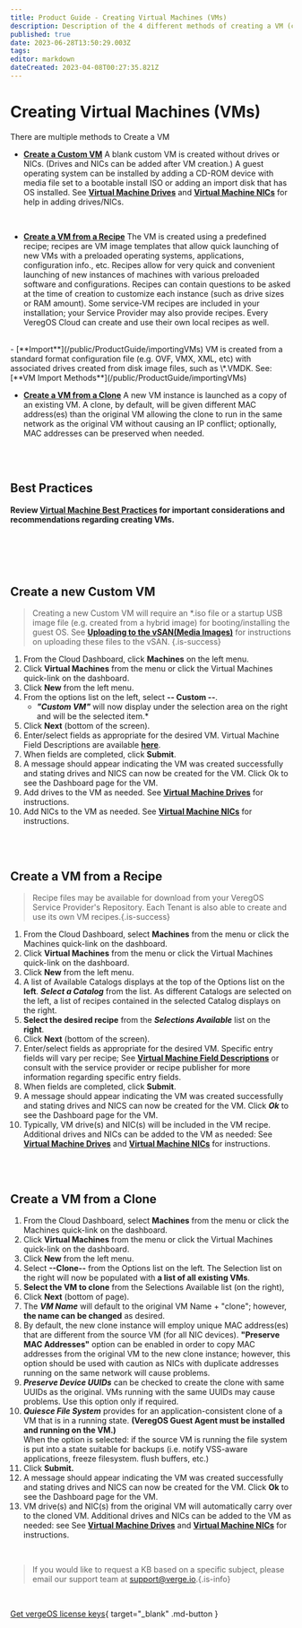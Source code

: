 ```yaml
---
title: Product Guide - Creating Virtual Machines (VMs)
description: Description of the 4 different methods of creating a VM (custom, from recipe, import, clone) ; general instructions for custom, recipe and clone methods
published: true
date: 2023-06-28T13:50:29.003Z
tags: 
editor: markdown
dateCreated: 2023-04-08T00:27:35.821Z
---
```


# Creating Virtual Machines (VMs)

There are multiple methods to Create a VM

-   [**Create a Custom VM**](#create-a-new-custom-vm)
A blank custom VM is created without drives or NICs. (Drives and NICs can be added after VM creation.) A guest operating system can be installed by adding a CD-ROM device with media file set to a bootable install ISO or adding an import disk that has OS installed. See [**Virtual Machine Drives**](/public/ProductGuide/VMdrives) and [**Virtual Machine NICs**](/public/ProductGuide/VMNics) for help in adding drives/NICs.
<br>

-   [**Create a VM from a Recipe**](#create-a-vm-from-a-recipe)
The VM is created using a predefined recipe; recipes are VM image templates that allow quick launching of new VMs with a preloaded operating systems, applications, configuration info., etc. Recipes allow for very quick and convenient launching of new instances of machines with various preloaded software and configurations. Recipes can contain questions to be asked at the time of creation to customize each instance (such as drive sizes or RAM amount). Some service-VM recipes are included in your installation; your Service Provider may also provide recipes. Every VeregOS Cloud can create and use their own local recipes as well.
<br>
-   [**Import**](/public/ProductGuide/importingVMs)
VM is created from a standard format configuration file (e.g. OVF, VMX, XML, etc) with associated drives created from disk image files, such as \*.VMDK. See: [**VM Import Methods**](/public/ProductGuide/importingVMs)
<br>

-   [**Create a VM from a Clone**](#create-a-vm-from-a-clone)
A new VM instance is launched as a copy of an existing VM. A clone, by default, will be given different MAC address(es) than the original VM allowing the clone to run in the same network as the original VM without causing an IP conflict; optionally, MAC addresses can be preserved when needed.

<br>
<br>


## Best Practices

**Review [**Virtual Machine Best Practices**](/public/ProductGuide/VMbestpractices) for important considerations and recommendations regarding creating VMs.**

<br>
<br>

 
<a name="custom"></a>
## Create a new Custom VM

> Creating a new Custom VM will require an *.iso file or a startup USB image file (e.g. created from a hybrid image) for booting/installing the guest OS.  See [**Uploading to the vSAN(Media Images)**](/public/ProductGuide/uploadingtovSAN) for instructions on uploading these files to the vSAN. {.is-success}


1.  From the Cloud Dashboard, click **Machines** on the left menu.
2.  Click **Virtual Machines** from the menu or click the Virtual Machines quick-link on the dashboard.
3.  Click **New** from the left menu.
4.  From the options list on the left, select **\-- Custom --**.
    -   ***"Custom VM"*** will now display under the selection area on the right and will be the selected item.*
5.  Click **Next** (bottom of the screen).
6.  Enter/select fields as appropriate for the desired VM. Virtual Machine Field Descriptions are available [**here**](/public/ProductGuide/VMfielddescriptions).
7.  When fields are completed, click **Submit**.
8.  A message should appear indicating the VM was created successfully and stating drives and NICS can now be created for the VM. Click Ok to see the Dashboard page for the VM.
9.  Add drives to the VM as needed. See [**Virtual Machine Drives**](/public/ProductGuide/VMdrives)  for instructions.
10.  Add NICs to the VM as needed. See [**Virtual Machine NICs**](/public/ProductGuide/VMNics) for instructions.

<br>
<br>

<a name="recipe"></a>
## Create a VM from a Recipe
> Recipe files may be available for download from your VeregOS Service Provider's Repository.  Each Tenant is also able to create and use its own VM recipes.{.is-success}

1.  From the Cloud Dashboard, select **Machines** from the menu or click the Machines quick-link on the dashboard.
2.  Click **Virtual Machines** from the menu or click the Virtual Machines quick-link on the dashboard.
3.  Click **New** from the left menu.
4.  A list of Available Catalogs displays at the top of the Options list on the **left**. ***Select a Catalog*** from the list.  As different Catalogs are selected on the left, a list of recipes contained in the selected Catalog displays on the right.
5.  **Select the desired recipe** from the ***Selections Available*** list on the **right**.
6.  Click **Next** (bottom of the screen).
7.  Enter/select fields as appropriate for the desired VM. Specific entry fields will vary per recipe; See [**Virtual Machine Field Descriptions**](/public/ProductGuide/VMfielddescriptions) or consult with the service provider or recipe publisher for more information regarding specific entry fields. 
8.  When fields are completed, click **Submit**.
9.  A message should appear indicating the VM was created successfully and stating drives and NICS can now be created for the VM. Click ***Ok*** to see the Dashboard page for the VM.
10.  Typically, VM drive(s) and NIC(s) will be included in the VM recipe. Additional drives and NICs can be added to the VM as needed: See [**Virtual Machine Drives**](/public/ProductGuide/VMdrives) and [**Virtual Machine NICs**](/public/ProductGuide/VMNics) for instructions. 

<br>
<br>

<a name="clone"></a>
## Create a VM from a Clone

1.  From the Cloud Dashboard, select **Machines** from the menu or click the Machines quick-link on the dashboard.
2.  Click **Virtual Machines** from the menu or click the Virtual Machines quick-link on the dashboard.
3.  Click **New** from the left menu.
4.  Select **\--Clone--** from the Options list on the left. The Selection list on the right will now be populated with **a list of all existing VMs**.
5.  **Select the VM to clone** from the Selections Available list (on the right),
6.  Click **Next** (bottom of page).
7.  The ***VM Name*** will default to the original VM Name + "clone"; however, **the name can be changed** as desired.
8.  By default, the new clone instance will employ unique MAC address(es) that are different from the source VM (for all NIC devices). **"Preserve MAC Addresses"** option can be enabled in order to copy MAC addresses from the original VM to the new clone instance; however, this option should be used with caution as NICs with duplicate addresses running on the same network will cause problems.
9.  ***Preserve Device UUIDs*** can be checked to create the clone with same UUIDs as the original. VMs running with the same UUIDs may cause problems. Use this option only if required.
10.  ***Quiesce File System*** provides for an application-consistent clone of a VM that is in a running state. **(VeregOS Guest Agent must be installed and running on the VM.)**  
    When the option is selected: if the source VM is running the file system is put into a state suitable for backups (i.e. notify VSS-aware applications, freeze filesystem. flush buffers, etc.)
11.  Click **Submit.**
12.  A message should appear indicating the VM was created successfully and stating drives and NICS can now be created for the VM. Click **Ok** to see the Dashboard page for the VM.
13.  VM drive(s) and NIC(s) from the original VM will automatically carry over to the cloned VM. Additional drives and NICs can be added to the VM as needed: see See [**Virtual Machine Drives**](/public/ProductGuide/VMdrives) and [**Virtual Machine NICs**](/public/ProductGuide/VMNics) for instructions.

<br>   

   > If you would like to request a KB based on a specific subject, please email our support team at <a href="mailto:support@verge.io?subject=KB Request" target="_blank" rel="noopener noreferrer">support@verge.io.</a>{.is-info}



<br>

[Get vergeOS license keys](https://www.verge.io/test-drive){ target="_blank" .md-button }